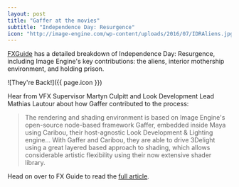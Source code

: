 ```yaml
---
layout: post
title: "Gaffer at the movies"
subtitle: "Independence Day: Resurgence"
icon: "http://image-engine.com/wp-content/uploads/2016/07/IDRAliens.jpg"
---
```


[FXGuide](http://www.fxguide.com) has a detailed breakdown of Independence Day: Resurgence, including Image Engine's key contributions: the aliens, interior mothership environment, and holding prison.

![They're Back!]({{ page.icon }})

Hear from VFX Supervisor Martyn Culpitt and Look Development Lead Mathias Lautour about how Gaffer contributed to the process:

> The rendering and shading environment is based on Image Engine's open-source node-based framework Gaffer, embedded inside Maya using Caribou, their host-agnostic Look Development & Lighting engine... With Gaffer and Caribou, they are able to drive 3Delight using a great layered based approach to shading, which allows considerable artistic flexibility using their now extensive shader library.

Head on over to FX Guide to read the [full article](https://www.fxguide.com/featured/the-mother-of-independence-day-resurgences/).

